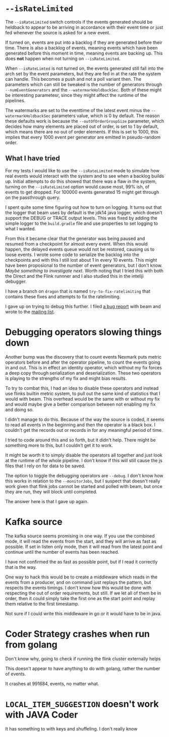 # `--isRateLimited`

The `--isRateLimited` switch controls if the events generated should be heldback
to appear to be arriving in accordance with their event time or just fed whenever
the source is asked for a new event.

If turned on, events are put into a backlog if they are generated before their time.
There is also a backlog of events, meaning events which have been generated before this
moment in time, meaning events are backing up. This does **not** happen when not turning
on `--isRateLimited`.

When `--isRateLimted` is not turned on, the events generated still fall into the arch
set by the event parameters, but they are fed in at the rate the system can handle. This
becomes a push and not a poll variant then. The parameters which can still be tweaked is 
the number of generators through `--numEventGenerators` and the `--watermarkHoldbackSec`. 
Both of these might be interesting parametesr, since they might affect the runtime of the 
pipelines.

The watermarks are set to the eventtime of the latest event minus the
`--watermarkHoldbackSec` parameters value, which is 0 by default. The reason these
defaults work is because the `--outOfOrderGroupSize` parameter, which decides how many
elements are placed out of order, is set to 1 by default, which means there are no out
of order elements. If this is set to 1000, this implies that every 1000 event per
generator are emitted in pseudo-random order.

## What I have tried

For my tests I would like to use the `--isRateLimited` mode to simulate how real
events would interact with the system and to see when a backlog builds up. Initial
attempts to do this showed that there was a flaw in the system, turning on the
`--isRateLimited` option would cause most, 99% ish, of events to get dropped. For
100000 events generated 15 might get through on the passthrough query.

I spent quite some time figuring out how to turn on logging. It turns out that
the logger that beam uses by default is the jdk14 java logger, which doesn't support
the DEBUG or TRACE output levels. This was fixed by adding the simple logger
to the `build.gradle` file and use properties to set logging to what I wanted.

From this it became clear that the generator was being paused and resumed from
a checkpoint for almost every event. When this would happen, the delayed events
queue would not be restored, causing us to loose events. I wrote some code to
serialize the backlog into the checkpoints and with this I still lost about 1 in
every 10 events. This might have been proposional to the number of event generators,
but I don't know. *Maybe something to investigate next*. Worth noting that I tried
this with both the Direct and the Flink runnner and I also studied this in the
inteliji debugger.

I have a branch on `dragon` that is named `try-to-fix-ratelimiting` that contains
these fixes and attempts to fix the ratelimiting.

I gave up on trying to debug this further. I filed [a bug report](https://issues.apache.org/jira/browse/BEAM-11547)
with beam and wrote to the [mailing list](https://lists.apache.org/thread.html/r24e0541b33540c6c565f615989eeb64ef2c8dba4d1bd9b576b4a6128%40%3Cdev.beam.apache.org%3E).

# Debugging operators slowing things down

Another bump was the discovery that to count events Nexmark puts metric operators
before and after the operator pipeline, to count the events going in and out.
This is in effect an identity operator, which without my fix forces a deep copy
through serialization and deserialization. These two operators is playing to the
strengths of my fix and might bias results.

To try to combat this, I had an idea to disable these operators and instead use
flinks builtin metric system, to pull out the same kind of statistics that I would
with beam. This overhead would be the same with or without my fix and would maybe
give a better comparison between not enabling my fix and doing so.

I didn't manage to do this. Because of the way the source is coded, it seems to read
all events in the beginning and then the operator is a black box. I couldn't get the
records out or records in for any meaningful period of time.

I tried to code around this and so forth, but it didn't help. There might be something
more to this, but I couldn't get it to work.

It might be worth it to simply disable the operators all together and just look at the
runtime of the whole pipeline. I don't know if this will still cause the js files that
I rely on for data to be saved.

The option to toggle the debugging operators are `--debug`. I don't know how this works
in relation to the `--monitorJobs`, but I suspect that doesn't really work given that
flink jobs cannot be started and polled with beam, but once they are run, they will
block until completed.

The answer here is that I gave up again. 

# Kafka source

The kafka source seems promising in one way. If you use the combined mode, it will read
the events from the start, and they will arrive as fast as possible. If set in listen
only mode, then it will read from the latest point and continue until the number of events
has been reached.

I have not confirmed the as fast as possible point, but if I read it correctly that is the
way.

One way to hack this would be to create a middleware which reads in the events from a producer,
and on command just replays the pattern, but respects the events timings. I don't know how
this would be done with respecting the out of order requirements, but still. If we let
all of them be in order, then it could simply take the first one as the start point and
replay them relative to the first timestamp.

Not sure if I could write this middleware in go or it would have to be in java.

# Coder Strategy crashes when run from golang

Don't know why, going to check if running the flink cluster externally helps

This doesn't appear to have anything to do with golang, rather the number of events.

It crashes at 991684, events, no matter what. 


# `LOCAL_ITEM_SUGGESTION` doesn't work with JAVA Coder

It has something to with keys and shuffeling. I don't really know
